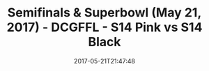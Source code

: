 ---
title: Semifinals & Superbowl (May 21, 2017) - DCGFFL - S14 Pink vs S14 Black
teams-score:
- team: _teams/s14-pink.md
  score: 39
- team: _teams/s14-black.md
  score: 37
mvp: Andrew Carr, Jordan
game-ball: Cline, Long
sportsperson: ''
season: -1
week:
date: '2017-05-21T21:47:48'
pageid: semifinals-superbowl-may-21-2017-5102-vs-5091
---